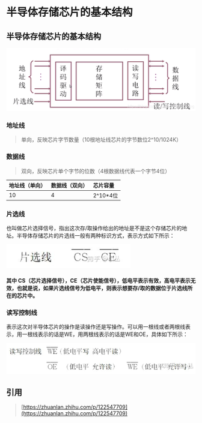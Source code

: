 # 半导体存储芯片的基本结构

## 半导体存储芯片的基本结构

![](../.gitbook/assets/image%20%2822%29.png)

### 地址线

> 单向，反映芯片字节数量（10根地址线芯片的字节数位2^10/1024K）

### 数据线

> 双向，反映芯片单个字节的位数（4根数据线代表一个字节4位）



| 地址线（单向） | 数据线（双向） | 芯片容量 |
| :--- | :--- | :--- |
| 10 | 4 | 2^10\*4位 |

### 片选线

也叫做芯片选择信号，指出这次存/取操作给出的地址是不是这个存储芯片的地址。半导体存储芯片的片选线一般有两种标识方式，表示方式如下所示：

![](../.gitbook/assets/image%20%2821%29.png)

#### 其中 CS（芯片选择信号），CE（芯片使能信号），低电平表示有效，高电平表示无效，也就是说，如果片选线信号为低电平，则表示想要存/取的数据位于片选线所在的芯片中。



### 读写控制线

表示这次对半导体芯片的操作是读操作还是写操作。可以用一根线或者两根线表示，用一根线表示的话是WE，用两根线表示的话是WE和OE，具体如下所示：

![](../.gitbook/assets/image%20%2829%29.png)

## 引用

> [https://zhuanlan.zhihu.com/p/122547709](https://zhuanlan.zhihu.com/p/122547709)

